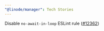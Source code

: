 ```yaml
---
"@linode/manager": Tech Stories
---
```


Disable `no-await-in-loop` ESLint rule ([#12362](https://github.com/linode/manager/pull/12362))
